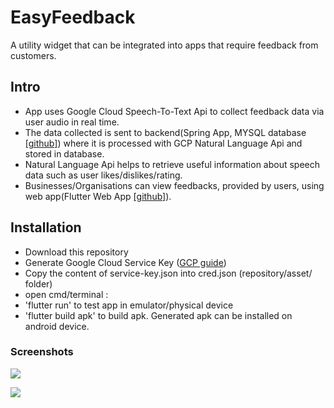 # EasyFeedback

A utility widget that can be integrated into apps that require feedback from customers.

## Intro

- App uses Google Cloud Speech-To-Text Api to collect feedback data via user audio in real time.
- The data collected is sent to backend(Spring App, MYSQL database [[github]](https://github.com/DXTkastb/EasyFeedbackBackend)) where it is processed with GCP Natural Language Api and stored in database.
- Natural Language Api helps to retrieve useful information about speech data such as user likes/dislikes/rating.
- Businesses/Organisations can view feedbacks, provided by users, using web app(Flutter Web App [[github]](https://github.com/DXTkastb/EasyFeedbackWeb)).

## Installation

- Download this repository
- Generate Google Cloud Service Key ([GCP guide](https://cloud.google.com/iam/docs/creating-managing-service-account-keys))
- Copy the content of service-key.json into cred.json (repository/asset/ folder)
- open cmd/terminal :
- 'flutter run' to test app in emulator/physical device
- 'flutter build apk' to build apk. Generated apk can be installed on android device.

### Screenshots

![](/home/kaustubh/Documents/PROJECTS/FEEDBACK/Project_FEEDBACK/android/attachments/s1.jpg)

![](/home/kaustubh/Documents/PROJECTS/FEEDBACK/Project_FEEDBACK/android/attachments/s2.jpg)